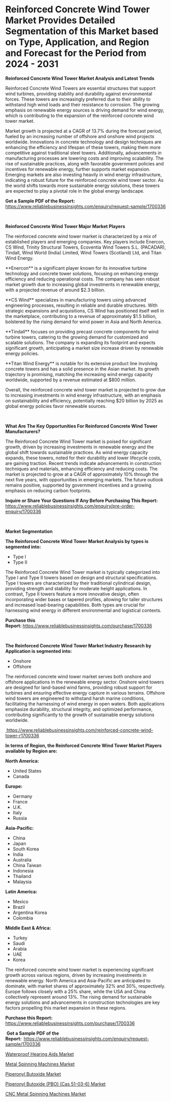 <p><h1>Reinforced Concrete Wind Tower Market Provides Detailed Segmentation of this Market based on Type, Application, and Region and Forecast for the Period from 2024 - 2031</h1></p><p><strong>Reinforced Concrete Wind Tower Market Analysis and Latest Trends</strong></p>
<p><p>Reinforced Concrete Wind Towers are essential structures that support wind turbines, providing stability and durability against environmental forces. These towers are increasingly preferred due to their ability to withstand high wind loads and their resistance to corrosion. The growing emphasis on renewable energy sources is driving demand for wind energy, which is contributing to the expansion of the reinforced concrete wind tower market.</p><p>Market growth is projected at a CAGR of 13.7% during the forecast period, fueled by an increasing number of offshore and onshore wind projects worldwide. Innovations in concrete technology and design techniques are enhancing the efficiency and lifespan of these towers, making them more competitive against traditional steel towers. Additionally, advancements in manufacturing processes are lowering costs and improving scalability. The rise of sustainable practices, along with favorable government policies and incentives for renewable energy, further supports market expansion. Emerging markets are also investing heavily in wind energy infrastructure, indicating a robust future for the reinforced concrete wind tower sector. As the world shifts towards more sustainable energy solutions, these towers are expected to play a pivotal role in the global energy landscape.</p></p>
<p><strong>Get a Sample PDF of the Report:&nbsp;</strong> <a href="https://www.reliablebusinessinsights.com/enquiry/request-sample/1700336?utm_campaign=41&utm_medium=2&utm_source=Github&utm_content=ia&utm_term=21102024&utm_id=reinforced-concrete-wind-tower">https://www.reliablebusinessinsights.com/enquiry/request-sample/1700336</a></p>
<p>&nbsp;</p>
<p><strong>Reinforced Concrete Wind Tower Major Market Players</strong></p>
<p><p>The reinforced concrete wind tower market is characterized by a mix of established players and emerging companies. Key players include Enercon, CS Wind, Trinity Structural Towers, Ecoventia Wind Towers S.L. (PACADAR), Tindall, Wind World (India) Limited, Wind Towers (Scotland) Ltd, and Titan Wind Energy. </p><p>**Enercon** is a significant player known for its innovative turbine technology and concrete tower solutions, focusing on enhancing energy efficiency and reducing operational costs. The company has seen robust market growth due to increasing global investments in renewable energy, with a projected revenue of around $2.3 billion.</p><p>**CS Wind** specializes in manufacturing towers using advanced engineering processes, resulting in reliable and durable structures. With strategic expansions and acquisitions, CS Wind has positioned itself well in the marketplace, contributing to a revenue of approximately $1.5 billion, bolstered by the rising demand for wind power in Asia and North America.</p><p>**Tindall** focuses on providing precast concrete components for wind turbine towers, catering to the growing demand for customized and scalable solutions. The company is expanding its footprint and expects significant growth, anticipating a market size increase driven by renewable energy policies. </p><p>**Titan Wind Energy** is notable for its extensive product line involving concrete towers and has a solid presence in the Asian market. Its growth trajectory is promising, matching the increasing wind energy capacity worldwide, supported by a revenue estimated at $800 million.</p><p>Overall, the reinforced concrete wind tower market is projected to grow due to increasing investments in wind energy infrastructure, with an emphasis on sustainability and efficiency, potentially reaching $20 billion by 2025 as global energy policies favor renewable sources.</p></p>
<p>&nbsp;</p>
<p><strong>What Are The Key Opportunities For Reinforced Concrete Wind Tower Manufacturers?</strong></p>
<p><p>The Reinforced Concrete Wind Tower market is poised for significant growth, driven by increasing investments in renewable energy and the global shift towards sustainable practices. As wind energy capacity expands, these towers, noted for their durability and lower lifecycle costs, are gaining traction. Recent trends indicate advancements in construction techniques and materials, enhancing efficiency and reducing costs. The market is projected to grow at a CAGR of approximately 10% through the next five years, with opportunities in emerging markets. The future outlook remains positive, supported by government incentives and a growing emphasis on reducing carbon footprints.</p></p>
<p><strong>Inquire or Share Your Questions If Any Before Purchasing This Report:</strong> <a href="https://www.reliablebusinessinsights.com/enquiry/pre-order-enquiry/1700336?utm_campaign=41&utm_medium=2&utm_source=Github&utm_content=ia&utm_term=21102024&utm_id=reinforced-concrete-wind-tower">https://www.reliablebusinessinsights.com/enquiry/pre-order-enquiry/1700336</a></p>
<p>&nbsp;</p>
<p><strong>Market Segmentation</strong></p>
<p><strong>The Reinforced Concrete Wind Tower Market Analysis by types is segmented into:</strong></p>
<p><ul><li>Type I</li><li>Type II</li></ul></p>
<p><p>The Reinforced Concrete Wind Tower market is typically categorized into Type I and Type II towers based on design and structural specifications. Type I towers are characterized by their traditional cylindrical design, providing strength and stability for moderate height applications. In contrast, Type II towers feature a more innovative design, often incorporating wider bases or tapered profiles, allowing for taller structures and increased load-bearing capabilities. Both types are crucial for harnessing wind energy in different environmental and logistical contexts.</p></p>
<p><strong>Purchase this Report:&nbsp;</strong><a href="https://www.reliablebusinessinsights.com/purchase/1700336?utm_campaign=41&utm_medium=2&utm_source=Github&utm_content=ia&utm_term=21102024&utm_id=reinforced-concrete-wind-tower">https://www.reliablebusinessinsights.com/purchase/1700336</a></p>
<p>&nbsp;</p>
<p><strong>The Reinforced Concrete Wind Tower Market Industry Research by Application is segmented into:</strong></p>
<p><ul><li>Onshore</li><li>Offshore</li></ul></p>
<p><p>The reinforced concrete wind tower market serves both onshore and offshore applications in the renewable energy sector. Onshore wind towers are designed for land-based wind farms, providing robust support for turbines and ensuring effective energy capture in various terrains. Offshore wind towers are engineered to withstand harsh marine conditions, facilitating the harnessing of wind energy in open waters. Both applications emphasize durability, structural integrity, and optimized performance, contributing significantly to the growth of sustainable energy solutions worldwide.</p></p>
<p><a href="https://www.reliablebusinessinsights.com/reinforced-concrete-wind-tower-r1700336?utm_campaign=41&utm_medium=2&utm_source=Github&utm_content=ia&utm_term=21102024&utm_id=reinforced-concrete-wind-tower">&nbsp;https://www.reliablebusinessinsights.com/reinforced-concrete-wind-tower-r1700336</a></p>
<p><strong>In terms of Region, the Reinforced Concrete Wind Tower Market Players available by Region are:</strong></p>
<p>
    <p> <strong> North America: </strong>
        <ul>
            <li>United States</li>
            <li>Canada</li>
        </ul>
        </p> 
    <p> <strong> Europe: </strong>
        <ul>
            <li>Germany</li>
            <li>France</li>
            <li>U.K.</li>
            <li>Italy</li>
            <li>Russia</li>
        </ul>
        </p> 
    <p> <strong> Asia-Pacific: </strong>
        <ul>
            <li>China</li>
            <li>Japan</li>
            <li>South Korea</li>
            <li>India</li>
            <li>Australia</li>
            <li>China Taiwan</li>
            <li>Indonesia</li>
            <li>Thailand</li>
            <li>Malaysia</li>
        </ul>
        </p> 
    <p> <strong> Latin America: </strong>
        <ul>
            <li>Mexico</li>
            <li>Brazil</li>
            <li>Argentina Korea</li>
            <li>Colombia</li>
        </ul>
        </p> 
    <p> <strong> Middle East & Africa: </strong>
        <ul>
            <li>Turkey</li>
            <li>Saudi</li>
            <li>Arabia</li>
            <li>UAE</li>
            <li>Korea</li>
        </ul>
    </p>
    </p>
<p><p>The reinforced concrete wind tower market is experiencing significant growth across various regions, driven by increasing investments in renewable energy. North America and Asia-Pacific are anticipated to dominate, with market shares of approximately 32% and 30%, respectively. Europe follows closely with a 25% share, while the USA and China collectively represent around 13%. The rising demand for sustainable energy solutions and advancements in construction technologies are key factors propelling this market expansion in these regions.</p></p>
<p><strong>Purchase this Report: </strong><a href="https://www.reliablebusinessinsights.com/purchase/1700336?utm_campaign=41&utm_medium=2&utm_source=Github&utm_content=ia&utm_term=21102024&utm_id=reinforced-concrete-wind-tower">https://www.reliablebusinessinsights.com/purchase/1700336</a></p>
<p>&nbsp;<strong>Get a Sample PDF of the Report:&nbsp;&nbsp;</strong><a href="https://www.reliablebusinessinsights.com/enquiry/request-sample/1700336?utm_campaign=41&utm_medium=2&utm_source=Github&utm_content=ia&utm_term=21102024&utm_id=reinforced-concrete-wind-tower">https://www.reliablebusinessinsights.com/enquiry/request-sample/1700336</a></p>
<p><strong></strong></p>
<p><p><a href="https://www.linkedin.com/pulse/waterproof-hearing-aids-market-shifts-strategic-analysis-2024-2031-ntixe?utm_campaign=41&utm_medium=2&utm_source=Github&utm_content=ia&utm_term=21102024&utm_id=reinforced-concrete-wind-tower">Waterproof Hearing Aids Market</a></p><p><a href="https://issuu.com/reportprime-2/docs/metal-spinning-machines-market-size_56d1a71475974e?utm_campaign=41&utm_medium=2&utm_source=Github&utm_content=ia&utm_term=21102024&utm_id=reinforced-concrete-wind-tower">Metal Spinning Machines Market</a></p><p><a href="https://github.com/alespiliffe/Market-Research-Report-List-1/blob/main/piperonyl-butoxide-market.md?utm_campaign=41&utm_medium=2&utm_source=Github&utm_content=ia&utm_term=21102024&utm_id=reinforced-concrete-wind-tower">Piperonyl Butoxide Market</a></p><p><a href="https://github.com/darcy8m10dupre/Market-Research-Report-List-1/blob/main/piperonyl-butoxide-pbo-cas-51-03-6-market.md?utm_campaign=41&utm_medium=2&utm_source=Github&utm_content=ia&utm_term=21102024&utm_id=reinforced-concrete-wind-tower">Piperonyl Butoxide (PBO) (Cas 51-03-6) Market</a></p><p><a href="https://issuu.com/reportprime-2/docs/cnc-metal-spinning-machines-market-_f514b474db16c4?utm_campaign=41&utm_medium=2&utm_source=Github&utm_content=ia&utm_term=21102024&utm_id=reinforced-concrete-wind-tower">CNC Metal Spinning Machines Market</a></p></p>